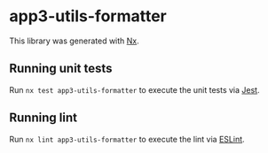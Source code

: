 # app3-utils-formatter

This library was generated with [Nx](https://nx.dev).

## Running unit tests

Run `nx test app3-utils-formatter` to execute the unit tests via [Jest](https://jestjs.io).

## Running lint

Run `nx lint app3-utils-formatter` to execute the lint via [ESLint](https://eslint.org/).
